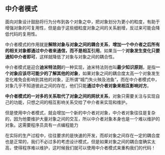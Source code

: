 ## 中介者模式

面向对象设计鼓励将行为分布到各个对象之中，把对象划分为更小的粒度，有助于增强对象的可复用性，但是由于这些细粒度对象之间的关系剧增，反过来可能会降低代码的复用性。

中介者模式的作用就是**解除对象与对象之间的耦合关系**，**增加一个中介者之后所有的相关对象都通过中介者来通信，而不是相互引用**。如果当一个**对象发生变化只要通知中介者即可**，这样就降低了对象与对象之间的耦合性。


中介者模式是迎合**迪米特法则**的一种实现，迪米特法则也叫**最少知识原则**，是指**一个对象应该尽可能少的了解其他的对象**，如果对象之间的耦合度太高一个对象发生变化难免会影响到其他的对象，正所谓“城门失火殃及池鱼”，而在中介者模式中，对象几乎不知道彼此之间的存在，他们只能**通过中介者对象来相互影响对方**。

**中介者模式的一对多的关系取代了对象之间的网状关系**，对象只需要关注与实现自己的功能，只想之间的相互影响关系交给了中介者来实现和维护。

但是使用中介者模式，就会增加一个新的中介者对对象，中介者对象往往是复杂的，因为他要维护大量对象之间的交互，所以中介者对象本身也是一个难以维护的对象。这需要程序员具有一点编程能力

在实际的生产过程中，往往要求的是快速的开发，而却对象之间存在一定的耦合度也是正常的，我们不必过多的考虑设计模式，但是如果对象之间的耦合度确实太高，使得程序难以维护，这时候我们就可以使用中介者模式来重构我们的代码！